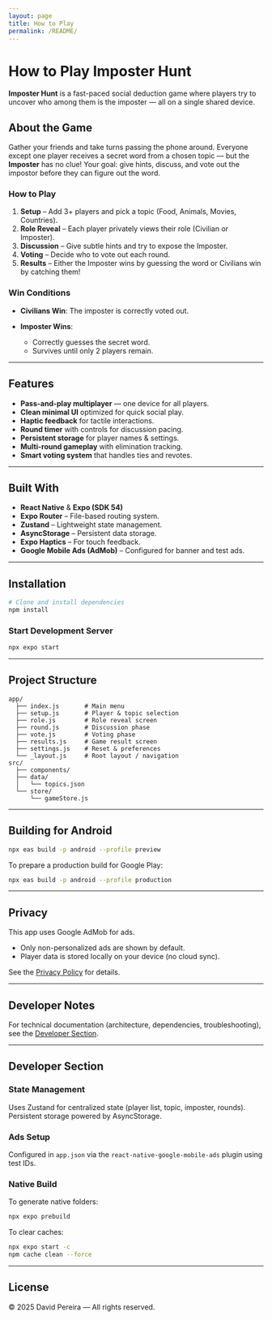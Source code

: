 ```yaml
---
layout: page
title: How to Play
permalink: /README/
---
```


# How to Play Imposter Hunt

**Imposter Hunt** is a fast-paced social deduction game where players try to uncover who among them is the imposter — all on a single shared device.

## About the Game

Gather your friends and take turns passing the phone around. Everyone except one player receives a secret word from a chosen topic — but the **Imposter** has no clue!
Your goal: give hints, discuss, and vote out the impostor before they can figure out the word.

### How to Play

1. **Setup** – Add 3+ players and pick a topic (Food, Animals, Movies, Countries).
2. **Role Reveal** – Each player privately views their role (Civilian or Imposter).
3. **Discussion** – Give subtle hints and try to expose the Imposter.
4. **Voting** – Decide who to vote out each round.
5. **Results** – Either the Imposter wins by guessing the word or Civilians win by catching them!

### Win Conditions

* **Civilians Win**: The imposter is correctly voted out.
* **Imposter Wins**:

  * Correctly guesses the secret word.
  * Survives until only 2 players remain.

---

## Features

* **Pass-and-play multiplayer** — one device for all players.
* **Clean minimal UI** optimized for quick social play.
* **Haptic feedback** for tactile interactions.
* **Round timer** with controls for discussion pacing.
* **Persistent storage** for player names & settings.
* **Multi-round gameplay** with elimination tracking.
* **Smart voting system** that handles ties and revotes.

---

## Built With

* **React Native** & **Expo (SDK 54)**
* **Expo Router** – File-based routing system.
* **Zustand** – Lightweight state management.
* **AsyncStorage** – Persistent data storage.
* **Expo Haptics** – For touch feedback.
* **Google Mobile Ads (AdMob)** – Configured for banner and test ads.

---

## Installation

```bash
# Clone and install dependencies
npm install
```

### Start Development Server

```bash
npx expo start
```

---

## Project Structure

```
app/
  ├── index.js       # Main menu
  ├── setup.js       # Player & topic selection
  ├── role.js        # Role reveal screen
  ├── round.js       # Discussion phase
  ├── vote.js        # Voting phase
  ├── results.js     # Game result screen
  ├── settings.js    # Reset & preferences
  └── _layout.js     # Root layout / navigation
src/
  ├── components/
  ├── data/
  │   └── topics.json
  └── store/
      └── gameStore.js
```

---

## Building for Android

```bash
npx eas build -p android --profile preview
```

To prepare a production build for Google Play:

```bash
npx eas build -p android --profile production
```

---

## Privacy

This app uses Google AdMob for ads.

* Only non-personalized ads are shown by default.
* Player data is stored locally on your device (no cloud sync).

See the [Privacy Policy](https://github.com/YOUR_GITHUB_USERNAME/imposter-hunt/blob/main/PRIVACY.md) for details.

---

## Developer Notes

For technical documentation (architecture, dependencies, troubleshooting), see the [Developer Section](#developer-section).

---

## Developer Section

### State Management

Uses Zustand for centralized state (player list, topic, imposter, rounds). Persistent storage powered by AsyncStorage.

### Ads Setup

Configured in `app.json` via the `react-native-google-mobile-ads` plugin using test IDs.

### Native Build

To generate native folders:

```bash
npx expo prebuild
```

To clear caches:

```bash
npx expo start -c
npm cache clean --force
```

---

## License

© 2025 David Pereira — All rights reserved.
